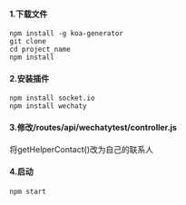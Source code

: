 #### 1.下载文件
```
npm install -g koa-generator
git clone
cd project_name
npm install
```
#### 2.安装插件
```
npm install socket.io
npm install wechaty
```
#### 3.修改/routes/api/wechatytest/controller.js
将getHelperContact()改为自己的联系人

#### 4.启动
```
npm start
```
